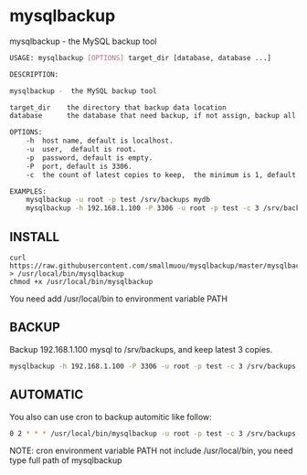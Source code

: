 # mysqlbackup

mysqlbackup -  the MySQL backup tool

```bash
USAGE: mysqlbackup [OPTIONS] target_dir [database, database ...]

DESCRIPTION:

mysqlbackup -  the MySQL backup tool

target_dir    the directory that backup data location
database      the database that need backup, if not assign, backup all database exclude 'mysql', 'information_schema', 'performance_schema'

OPTIONS:
    -h  host name, default is localhost.
    -u  user,  default is root.
    -p  password, default is empty.
    -P  port, default is 3306.
    -c  the count of latest copies to keep,  the minimum is 1, default is 3.

EXAMPLES:
    mysqlbackup -u root -p test /srv/backups mydb
    mysqlbackup -h 192.168.1.100 -P 3306 -u root -p test -c 3 /srv/backups
```

## INSTALL

```
curl https://raw.githubusercontent.com/smallmuou/mysqlbackup/master/mysqlbackup > /usr/local/bin/mysqlbackup
chmod +x /usr/local/bin/mysqlbackup
```
You need add /usr/local/bin to environment variable PATH

## BACKUP

Backup 192.168.1.100 mysql to /srv/backups, and keep latest 3 copies.

```bash
mysqlbackup -h 192.168.1.100 -P 3306 -u root -p test -c 3 /srv/backups
```

## AUTOMATIC

You also can use cron to backup automitic like follow:

```bash
0 2 * * * /usr/local/bin/mysqlbackup -u root -p test -c 3 /srv/backups
```
NOTE: cron environment variable PATH not include /usr/local/bin, you need type full path of mysqlbackup